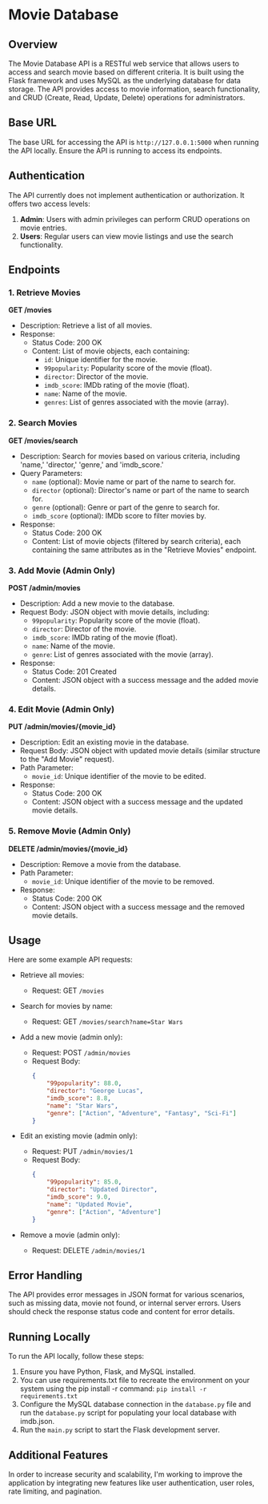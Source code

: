 # Movie Database

## Overview

The Movie Database API is a RESTful web service that allows users to access and search movie based on different criteria. It is built using the Flask framework and uses MySQL as the underlying database for data storage. The API provides access to movie information, search functionality, and CRUD (Create, Read, Update, Delete) operations for administrators.

## Base URL

The base URL for accessing the API is `http://127.0.0.1:5000` when running the API locally. Ensure the API is running to access its endpoints.

## Authentication

The API currently does not implement authentication or authorization. It offers two access levels:

1. **Admin**: Users with admin privileges can perform CRUD operations on movie entries.
2. **Users**: Regular users can view movie listings and use the search functionality.

## Endpoints

### 1. Retrieve Movies

**GET /movies**

- Description: Retrieve a list of all movies.
- Response:
  - Status Code: 200 OK
  - Content: List of movie objects, each containing:
    - `id`: Unique identifier for the movie.
    - `99popularity`: Popularity score of the movie (float).
    - `director`: Director of the movie.
    - `imdb_score`: IMDb rating of the movie (float).
    - `name`: Name of the movie.
    - `genres`: List of genres associated with the movie (array).

### 2. Search Movies

**GET /movies/search**

- Description: Search for movies based on various criteria, including 'name,' 'director,' 'genre,' and 'imdb_score.'
- Query Parameters:
  - `name` (optional): Movie name or part of the name to search for.
  - `director` (optional): Director's name or part of the name to search for.
  - `genre` (optional): Genre or part of the genre to search for.
  - `imdb_score` (optional): IMDb score to filter movies by.
- Response:
  - Status Code: 200 OK
  - Content: List of movie objects (filtered by search criteria), each containing the same attributes as in the "Retrieve Movies" endpoint.

### 3. Add Movie (Admin Only)

**POST /admin/movies**

- Description: Add a new movie to the database.
- Request Body: JSON object with movie details, including:
  - `99popularity`: Popularity score of the movie (float).
  - `director`: Director of the movie.
  - `imdb_score`: IMDb rating of the movie (float).
  - `name`: Name of the movie.
  - `genre`: List of genres associated with the movie (array).
- Response:
  - Status Code: 201 Created
  - Content: JSON object with a success message and the added movie details.

### 4. Edit Movie (Admin Only)

**PUT /admin/movies/{movie_id}**

- Description: Edit an existing movie in the database.
- Request Body: JSON object with updated movie details (similar structure to the "Add Movie" request).
- Path Parameter:
  - `movie_id`: Unique identifier of the movie to be edited.
- Response:
  - Status Code: 200 OK
  - Content: JSON object with a success message and the updated movie details.

### 5. Remove Movie (Admin Only)

**DELETE /admin/movies/{movie_id}**

- Description: Remove a movie from the database.
- Path Parameter:
  - `movie_id`: Unique identifier of the movie to be removed.
- Response:
  - Status Code: 200 OK
  - Content: JSON object with a success message and the removed movie details.

## Usage

Here are some example API requests:

- Retrieve all movies:
  - Request: GET `/movies`

- Search for movies by name:
  - Request: GET `/movies/search?name=Star Wars`

- Add a new movie (admin only):
  - Request: POST `/admin/movies`
  - Request Body:
    ```json
    {
        "99popularity": 88.0,
        "director": "George Lucas",
        "imdb_score": 8.8,
        "name": "Star Wars",
        "genre": ["Action", "Adventure", "Fantasy", "Sci-Fi"]
    }
    ```

- Edit an existing movie (admin only):
  - Request: PUT `/admin/movies/1`
  - Request Body:
    ```json
    {
        "99popularity": 85.0,
        "director": "Updated Director",
        "imdb_score": 9.0,
        "name": "Updated Movie",
        "genre": ["Action", "Adventure"]
    }
    ```

- Remove a movie (admin only):
  - Request: DELETE `/admin/movies/1`

## Error Handling

The API provides error messages in JSON format for various scenarios, such as missing data, movie not found, or internal server errors. Users should check the response status code and content for error details.

## Running Locally

To run the API locally, follow these steps:

1. Ensure you have Python, Flask, and MySQL installed.
2. You can use requirements.txt file to recreate the environment on your system using the pip install -r command: `pip install -r requirements.txt`
3. Configure the MySQL database connection in the `database.py` file and run the `database.py` script for populating your local database with imdb.json.
4. Run the `main.py` script to start the Flask development server.

## Additional Features

In order to increase security and scalability, I'm working to improve the application by integrating new features like user authentication, user roles, rate limiting, and pagination.


